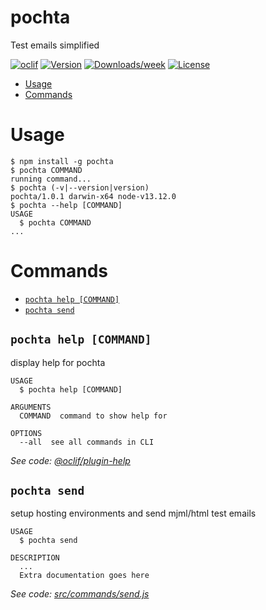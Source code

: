 pochta
======

Test emails simplified

[![oclif](https://img.shields.io/badge/cli-oclif-brightgreen.svg)](https://oclif.io)
[![Version](https://img.shields.io/npm/v/pochta.svg)](https://npmjs.org/package/pochta)
[![Downloads/week](https://img.shields.io/npm/dw/pochta.svg)](https://npmjs.org/package/pochta)
[![License](https://img.shields.io/npm/l/pochta.svg)](https://github.com/sleekuser/pochta/blob/master/package.json)

<!-- toc -->
* [Usage](#usage)
* [Commands](#commands)
<!-- tocstop -->
# Usage
<!-- usage -->
```sh-session
$ npm install -g pochta
$ pochta COMMAND
running command...
$ pochta (-v|--version|version)
pochta/1.0.1 darwin-x64 node-v13.12.0
$ pochta --help [COMMAND]
USAGE
  $ pochta COMMAND
...
```
<!-- usagestop -->
# Commands
<!-- commands -->
* [`pochta help [COMMAND]`](#pochta-help-command)
* [`pochta send`](#pochta-send)

## `pochta help [COMMAND]`

display help for pochta

```
USAGE
  $ pochta help [COMMAND]

ARGUMENTS
  COMMAND  command to show help for

OPTIONS
  --all  see all commands in CLI
```

_See code: [@oclif/plugin-help](https://github.com/oclif/plugin-help/blob/v2.2.3/src/commands/help.ts)_

## `pochta send`

setup hosting environments and send mjml/html test emails

```
USAGE
  $ pochta send

DESCRIPTION
  ...
  Extra documentation goes here
```

_See code: [src/commands/send.js](https://github.com/sleekuser/pochta/blob/v1.0.1/src/commands/send.js)_
<!-- commandsstop -->
